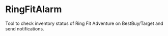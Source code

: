 # RingFitAlarm
Tool to check inventory status of Ring Fit Adventure on BestBuy/Target and send notifications.
